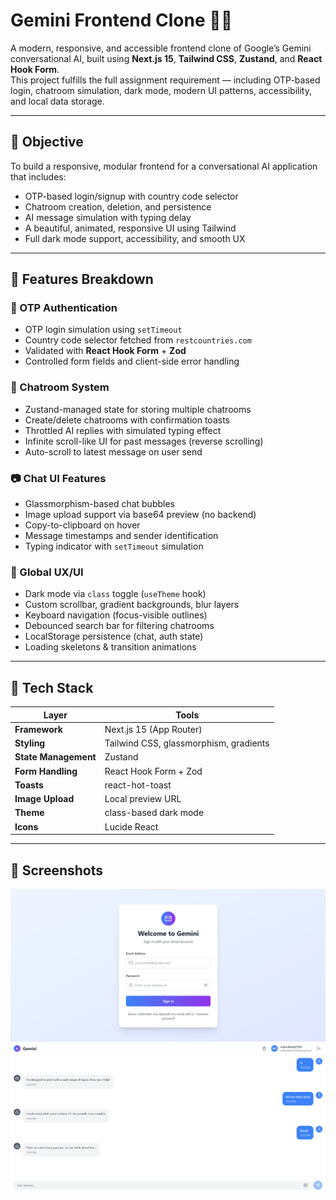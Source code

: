 # Gemini Frontend Clone 💬✨

A modern, responsive, and accessible frontend clone of Google’s Gemini conversational AI, built using **Next.js 15**, **Tailwind CSS**, **Zustand**, and **React Hook Form**.  
This project fulfills the full assignment requirement — including OTP-based login, chatroom simulation, dark mode, modern UI patterns, accessibility, and local data storage.

---

## 📌 Objective

To build a responsive, modular frontend for a conversational AI application that includes:

- OTP-based login/signup with country code selector
- Chatroom creation, deletion, and persistence
- AI message simulation with typing delay
- A beautiful, animated, responsive UI using Tailwind
- Full dark mode support, accessibility, and smooth UX

---

## 🚀 Features Breakdown

### 🔐 OTP Authentication
- OTP login simulation using `setTimeout`
- Country code selector fetched from `restcountries.com`
- Validated with **React Hook Form** + **Zod**
- Controlled form fields and client-side error handling

### 💬 Chatroom System
- Zustand-managed state for storing multiple chatrooms
- Create/delete chatrooms with confirmation toasts
- Throttled AI replies with simulated typing effect
- Infinite scroll-like UI for past messages (reverse scrolling)
- Auto-scroll to latest message on user send

### 📷 Chat UI Features
- Glassmorphism-based chat bubbles
- Image upload support via base64 preview (no backend)
- Copy-to-clipboard on hover
- Message timestamps and sender identification
- Typing indicator with `setTimeout` simulation

### 🌙 Global UX/UI
- Dark mode via `class` toggle (`useTheme` hook)
- Custom scrollbar, gradient backgrounds, blur layers
- Keyboard navigation (focus-visible outlines)
- Debounced search bar for filtering chatrooms
- LocalStorage persistence (chat, auth state)
- Loading skeletons & transition animations

---

## 🧰 Tech Stack

| Layer | Tools |
|-------|-------|
| **Framework** | Next.js 15 (App Router) |
| **Styling** | Tailwind CSS, glassmorphism, gradients |
| **State Management** | Zustand |
| **Form Handling** | React Hook Form + Zod |
| **Toasts** | react-hot-toast |
| **Image Upload** | Local preview URL |
| **Theme** | class-based dark mode |
| **Icons** | Lucide React |

---

## 📸 Screenshots

![login](chat.png)
![login](signup.png)



